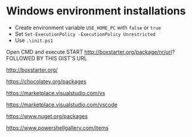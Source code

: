 # Windows environment installations

- Create environment variable `USE_HOME_PC` with  `false` or `true`
- Set `Set-ExecutionPolicy -ExecutionPolicy Unrestricted`
- Use `.\init.ps1`

Open CMD and execute START http://boxstarter.org/package/nr/url? FOLLOWED BY THIS GIST'S URL

http://boxstarter.org/

https://chocolatey.org/packages

https://marketplace.visualstudio.com/vs

https://marketplace.visualstudio.com/vscode

https://www.nuget.org/packages

https://www.powershellgallery.com/items
